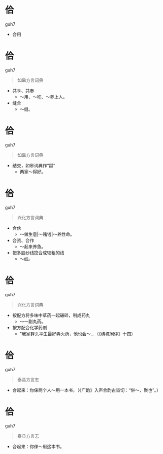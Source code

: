# 佮
guh7
- 合用

# 佮
guh7
> 如皋方言词典
- 共享、共奉
  - ～用、～吃、～养上人。
- 缝合
  - ～缝。

# 佮
guh7
> 如皋方言词典
- 结交，如皋词典作“搿”
  - 两家～得好。

# 佮
guh7
> 兴化方言词典
- 合伙
  - ～做生意|～赌钱|～养性命。
- 合资、合作
  - ～起来养鱼。
- 把多股纱线捻合成较粗的线
  - ～线。

# 佮
guh7
> 兴化方言词典
- 按配方将多味中草药一起碾碎，制成药丸
  - ～一副丸药。
- 按方配合化学药剂
  - "我家铎头平生最好弄火药，他也会～…（《梼杌闲评》十四）

# 佮
guh7
> 泰县方言志
- 合起来：你俫两个人～用一本书。（《广韵》入声合韵古沓切：“併～，聚也”。）

# 佮
guh7
> 泰县方言志
- 合起来：你俫～用这本书。
